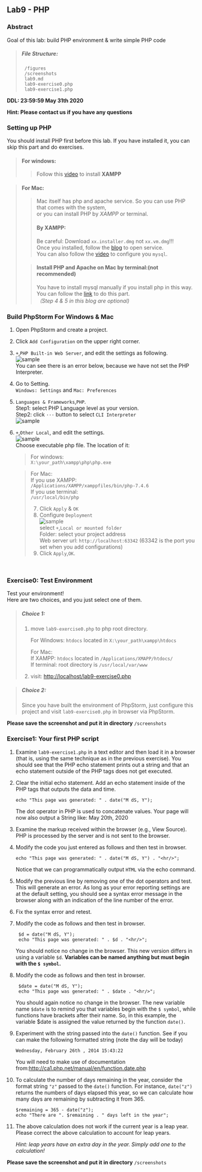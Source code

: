 ## Lab9 - PHP

### Abstract

Goal of this lab: build PHP environment & write simple PHP code  

> ##### File Structure:  
>
>      /figures  
>      /screenshots  
>      lab9.md  
>      lab9-exercise0.php  
>      lab9-exercise1.php  

__DDL: 23:59:59  May 31th 2020__

__Hint: Please contact us if you have any questions__  

### Setting up PHP  

You should install PHP first before this lab. If you have installed it, you can skip this part and do exercises.  
>#### For windows:  
>>Follow this [video](https://mooc1-1.chaoxing.com/nodedetailcontroller/visitnodedetail?courseId=203371380&knowledgeId=147185698) to install **XAMPP**  

>#### For Mac:  
>>Mac itself has php and apache service. So you can use PHP that comes with the system,   
>or you can install  PHP by _XAMPP_ or terminal.  
>>
>>#### By XAMPP:  
>>Be careful: Download `xx.installer.dmg` not `xx.vm.dmg`!!!  
>>Once you installed, follow the [blog]() to open service.  
>>You can also follow the [video](https://mooc1-1.chaoxing.com/nodedetailcontroller/visitnodedetail?courseId=203371380&knowledgeId=147185698) to configure you `mysql`.  
>
>>#### Install PHP and Apache on Mac by terminal:(not recommended)  
>>You have to install mysql manually if you install php in this way.  
>>You can follow the [link](https://www.hangge.com/blog/cache/detail_2333.html) to do this part.  
>>_（Step 4 & 5 in this blog are optional)_  
>
### Build PhpStorm For Windows & Mac  
1. Open PhpStorm and create a project.  
2. Click `Add Configuration` on the upper right corner.  
3. `+`,`PHP Built-in Web Server`, and edit the settings as following.    
   ![sample](./figures/1.png)  
   You can see there is an error below, because we have not set the PHP Interpreter.  
4. Go to Setting.    
   `Windows: Settings` and `Mac: Preferences`  
5. `Languages & Frameworks`,`PHP`.  
   Step1: select PHP Language level as your version.  
   Step2: click `···` button to select `CLI Interpreter`  
   ![sample](./figures/2.png)  
6. `+`,`Other Local`, and edit the settings.  
   ![sample](./figures/3.png)  
   Choose executable php file. The location of it:  
   >For windows:  
   >`X:\your_path\xampp\php\php.exe`  

   >For Mac:  
   >If you use XAMPP:  
   >`/Applications/XAMPP/xamppfiles/bin/php-7.4.6`  
   >If you use terminal:  
   >`/usr/local/bin/php`  
   >
   >7. Click `Apply` & `OK`  
   >8. Configure `Deployment`   
   > ![sample](figures/4.png)  
   > select `+`,`Local or mounted folder`  
   > Folder: select your project address  
   > Web server url: `http://localhost:63342` (63342 is the port you set when you add configurations)  
   >9. Click `Apply`,`OK`.  

​                                                                                                                                                                                                                                                                                            

### Exercise0: Test Environment  
Test your environment!  
Here are two choices, and you just select one of them.  

>##### Choice 1:  
> 1. move `lab9-exercise0.php` to php root directory.  
>
>    For Windows: `htdocs` located in `X:\your_path\xampp\htdocs`    
>   
>    For Mac:   
>      If XAMPP: `htdocs` located in `/Applications/XMAPP/htdocs/`    
>      If terminal: root directory is `/usr/local/var/www`  
>2. visit: <http://localhost/lab9-exercise0.php>  

>##### Choice 2:  
>Since you have built the environment of PhpStorm, just configure this project and visit `lab9-exercise0.php` in browser via PhpStorm.  

**Please save the screenshot and put it in directory** `/screenshots`  

### Exercise1: Your first PHP script  
1. Examine `lab9‐exercise1.php` in a text editor and then load it in a browser (that is, using the same technique as in the previous exercise). 
You should see that the PHP echo statement prints out a string and that an echo statement outside of the PHP tags does not get executed.  
2. Clear the initial echo statement. Add an echo statement inside of the PHP tags that outputs the data and time.  

   `echo "This page was generated: " . date("M dS, Y");`  
   
   The dot operator in PHP is used to concatenate values. Your page will now also output a String like: May 20th, 2020  
   
3. Examine the markup received within the browser (e.g., View Source). PHP is processed by the server and is not sent to the browser.  
4. Modify the code you just entered as follows and then test in browser.    

   `echo "This page was generated: " . date("M dS, Y") . "<hr/>";`  
   
   Notice that we can programmatically output `HTML` via the echo command.  
5. Modify the previous line by removing one of the dot operators and test.  
   This will generate an error. As long as your error reporting settings are at the default setting, you should see a syntax error message in the browser along with an indication of the line number of the error.  
6. Fix the syntax error and retest.  
7. Modify the code as follows and then test in browser.  

        $d = date("M dS, Y");
        echo "This page was generated: " . $d . "<hr/>";
   
   You should notice no change in the browser. This new version differs in using a variable `$d`. **Variables can be named anything but must begin with the `$ symbol`.**  
8. Modify the code as follows and then test in browser.  

        $date = date("M dS, Y");
        echo "This page was generated: " . $date . "<hr/>";
   You should again notice no change in the browser. The new variable name `$date` is to remind you that variables begin with the `$ symbol`, while functions have brackets after their name. So, in this example, the variable $date is assigned the value returned by the function `date()`.  
9. Experiment with the string passed into the `date()` function. See if you can make the following formatted string (note the day will be today)  

   `Wednesday, February 26th , 2014 15:43:22`
   
   You will need to make use of documentation from:<http://ca1.php.net/manual/en/function.date.php>  
10. To calculate the number of days remaining in the year, consider the format string `"z"` passed to the `date()` function. For instance, `date("z")` returns the numbers of days elapsed this year, so we can calculate how many days are remaining by subtracting it from 365.  

        $remaining = 365 ‐ date("z");
        echo "There are ". $remaining . " days left in the year";
11. The above calculation does not work if the current year is a leap year.  Please correct the above calculation to account for leap years.  
    
    _Hint: leap years have an extra day in the year. Simply add one to the calculation!_

**Please save the screenshot and put it in directory** `/screenshots`  